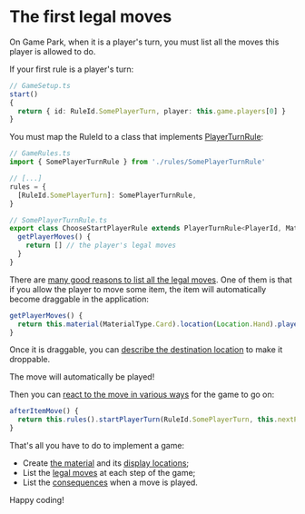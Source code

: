 # The first legal moves

On Game Park, when it is a player's turn, you must list all the moves this player is allowed to do.

If your first rule is a player's turn:
```ts
// GameSetup.ts
start()
{
  return { id: RuleId.SomePlayerTurn, player: this.game.players[0] }
}
```

You must map the RuleId to a class that implements [PlayerTurnRule](player-turn-rules.md):
```ts
// GameRules.ts
import { SomePlayerTurnRule } from './rules/SomePlayerTurnRule'

// [...]
rules = {
  [RuleId.SomePlayerTurn]: SomePlayerTurnRule,
}

// SomePlayerTurnRule.ts
export class ChooseStartPlayerRule extends PlayerTurnRule<PlayerId, MaterialType, LocationType> {
  getPlayerMoves() {
    return [] // the player's legal moves
  }
}
```

There are [many good reasons to list all the legal moves](legal-moves.md). One of them is that if you allow the player to move some item, the item will automatically become draggable in the application:

```ts
getPlayerMoves() {
  return this.material(MaterialType.Card).location(Location.Hand).player(this.player).moveItem({ location: { type: LocationType.Table } })
}
```

Once it is draggable, you can [describe the destination location](location-description.md) to make it droppable.

The move will automatically be played!

Then you can [react to the move in various ways](moves-consequences.md) for the game to go on:

```ts
afterItemMove() {
  return this.rules().startPlayerTurn(RuleId.SomePlayerTurn, this.nextPlayer)
}
```

That's all you have to do to implement a game:
* Create [the material](material-api.md) and its [display locations](item-locator-api.md);
* List the [legal moves](the-rules-api.md) at each step of the game;
* List the [consequences](moves-consequences.md) when a move is played.

Happy coding!
